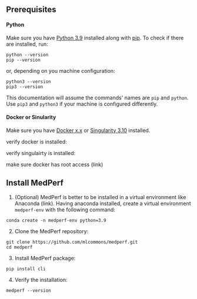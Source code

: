 ## Prerequisites

#### Python

Make sure you have [Python 3.9](https://www.python.org/downloads/) installed along with [pip](https://pip.pypa.io/en/stable/installation/). To check if there are installed, run:

```
python --version
pip --version
```

or, depending on you machine configuration:

```
python3 --version
pip3 --version
```

This documentation will assume the commands' names are `pip` and `python`. Use `pip3` and `python3` if your machine is configured differently.

#### Docker or Sinularity

Make sure you have [Docker x.x](https://docs.docker.com/get-docker/) or [Singularity 3.10](https://docs.sylabs.io/guides/3.0/user-guide/installation.html) installed.

verify docker is installed:

verify singulairty is installed:

make sure docker has root access (link)

## Install MedPerf

1) (Optional) MedPerf is better to be installed in a virtual environment like Anaconda (link). Having anaconda installed, create a virtual environment `medperf-env` with the following command:

```
conda create -n medperf-env python=3.9
```

2) Clone the MedPerf repository:

```
git clone https://github.com/mlcommons/medperf.git
cd medperf
```

3) Install MedPerf package:

```
pip install cli
```

4) Verify the installation:

```
medperf --version
```
